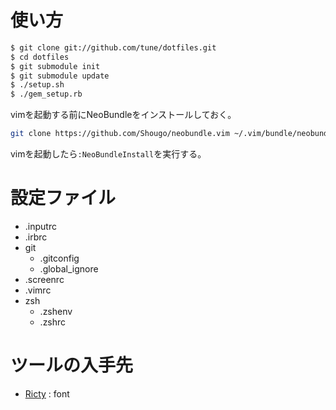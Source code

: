 # 使い方
```bash
$ git clone git://github.com/tune/dotfiles.git
$ cd dotfiles
$ git submodule init
$ git submodule update
$ ./setup.sh
$ ./gem_setup.rb
```

vimを起動する前にNeoBundleをインストールしておく。
```bash
git clone https://github.com/Shougo/neobundle.vim ~/.vim/bundle/neobundle.vim
```

vimを起動したら`:NeoBundleInstall`を実行する。


# 設定ファイル

* .inputrc
* .irbrc
* git
    * .gitconfig
    * .global_ignore
* .screenrc
* .vimrc
* zsh
    * .zshenv
    * .zshrc

# ツールの入手先

* [Ricty](https://github.com/yascentur/Ricty) : font


